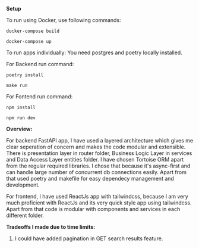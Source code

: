 **Setup**

To run using Docker, use following commands:

`docker-compose build`

`docker-compose up`

To run apps individually:
You need postgres and poetry locally installed.

For Backend run command:

`poetry install`

`make run`

For Fontend run command:

`npm install`

`npm run dev`


**Overview:**

For backend FastAPI app, I have used a layered architecture which gives me clear seperation of concern and makes the code modular and extensible. There is presentation layer in router folder, Business Logic Layer in services and Data Access Layer entities folder.
I have chosen Tortoise ORM apart from the regular required libraries. I chose that because it's async-first and can handle large number of concurrent db connections easily. Apart from that used poetry and makefile for easy dependecy management and development.

For frontend, I have used ReactJs app with tailwindcss, because I am very much proficient with ReactJs and its very quick style app using tailwindcss. Apart from that code is modular with components and services in each different folder.

**Tradeoffs I made due to time limits:**
1. I could have added pagination in GET search results feature.